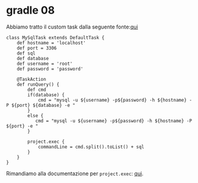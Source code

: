 # gradle 08
Abbiamo tratto il custom task dalla seguente fonte:[qui](https://github.com/gradle/oreilly-gradle-book-examples/blob/master/tasks-custom-task-buildsrc/buildSrc/src/main/groovy/org/gradle/example/task/MySqlTask.groovy)
```
class MySqlTask extends DefaultTask {
    def hostname = 'localhost'
    def port = 3306
    def sql
    def database
    def username = 'root'
    def password = 'password'

    @TaskAction
    def runQuery() {
        def cmd
        if(database) {
            cmd = "mysql -u ${username} -p${password} -h ${hostname} -P ${port} ${database} -e "
        }
        else {
           cmd = "mysql -u ${username} -p${password} -h ${hostname} -P ${port} -e "
        }

        project.exec {
            commandLine = cmd.split().toList() + sql
        }
    }
}
```
Rimandiamo alla documentazione per `project.exec`: [qui](https://docs.gradle.org/current/javadoc/org/gradle/api/Project.html).

